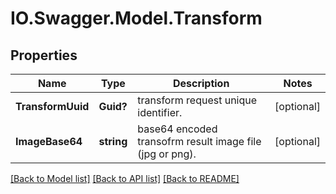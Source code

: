 # IO.Swagger.Model.Transform
## Properties

Name | Type | Description | Notes
------------ | ------------- | ------------- | -------------
**TransformUuid** | **Guid?** | transform request unique identifier. | [optional] 
**ImageBase64** | **string** | base64 encoded transofrm result image file (jpg or png). | [optional] 

[[Back to Model list]](../README.md#documentation-for-models) [[Back to API list]](../README.md#documentation-for-api-endpoints) [[Back to README]](../README.md)

